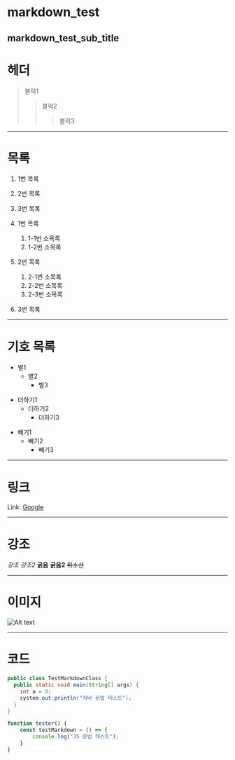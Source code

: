 markdown_test
=============

markdown_test_sub_title
------------------------   

# 헤더
> 블럭1
>  > 블럭2
>  >  > 블럭3

***   

# 목록
1. 1번 목록
2. 2번 목록
3. 3번 목록

1. 1번 목록
   1. 1-1번 소목록
   2. 1-2번 소목록
2. 2번 목록
   1. 2-1번 소목록
   2. 2-2번 소목록
   3. 2-3번 소목록
3. 3번 목록

***   

# 기호 목록
* 별1
  * 별2
    * 별3   

+ 더하기1
  + 더하기2
    + 더하기3   

- 빼기1
  - 빼기2
    - 빼기3   

***   

# 링크

Link: [Google][googlelink]

[googlelink]: https://google.com "Go google"

***   

# 강조

*강조*
_강조2_
**굵음**
__굵음2__
~~취소선~~

***   

# 이미지

![Alt text](./img/test_img.gif "Optional title")

***   

# 코드   


```java
public class TestMarkdownClass {
  public static void main(String[] args) {
    int a = 0;
    system.out.println("자바 문법 테스트");
  }
}
```

```javascript
function tester() {
    const testMarkdown = () => {
        console.log("JS 문법 테스트");
    }
}
```

